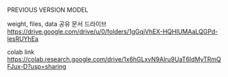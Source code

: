 PREVIOUS VERSION MODEL

weight, files, data 공유 문서 드라이브
https://drive.google.com/drive/u/0/folders/1gGqjVhEX-HQHIUMAaLQGPd-lesRUYhEa

colab link
https://colab.research.google.com/drive/1x6hGLxvN9Alru9UaT6IdMyTRmQFJux-D?usp=sharing